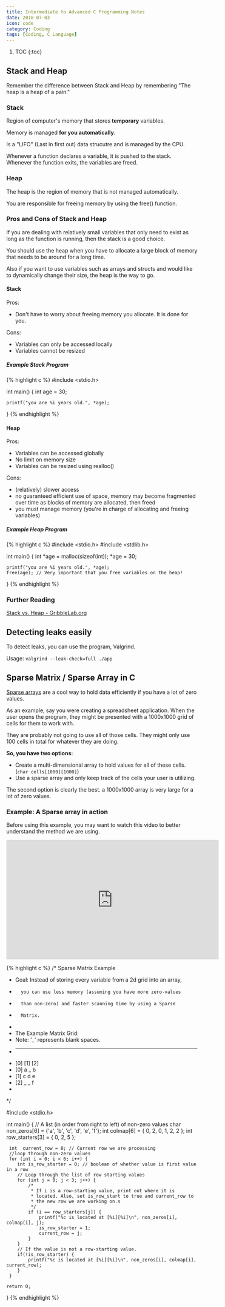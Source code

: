 ```yaml
---
title: Intermediate to Advanced C Programming Notes
date: 2018-07-03
icon: code
category: Coding
tags: [Coding, C Language]
---
```


1. TOC
{:toc}

## Stack and Heap

Remember the difference between Stack and Heap by remembering "The heap is a heap of a pain."

### Stack

Region of computer's memory that stores **temporary** variables.

Memory is managed **for you automatically**.

Is a "LIFO" (Last in first out) data strucutre and is managed by the CPU.

Whenever a function declares a variable, it is pushed to the stack. Whenever the function exits, the variables are freed.

### Heap

The heap is the region of memory that is not managed automatically.

You are responsible for freeing memory by using the free() function.

### Pros and Cons of Stack and Heap

If you are dealing with relatively small variables that only need to exist as long as the function is running, then the stack is a good choice.

You should use the heap when you have to allocate a large block of memory that needs to be around for a long time.

Also if you want to use variables such as arrays and structs and would like to dynamically change their size, the heap is the way to go.

#### Stack

Pros:

- Don't have to worry about freeing memory you allocate. It is done for you.

Cons:

- Variables can only be accessed locally
- Variables cannot be resized

##### Example Stack Program

{% highlight c %}
#include <stdio.h>

int main() {
	int age = 30;

	printf("you are %i years old.", *age);
}
{% endhighlight %}

#### Heap

Pros:

- Variables can be accessed globally
- No limit on memory size
- Variables can be resized using realloc()

Cons:

- (relatively) slower access
- no guaranteed efficient use of space, memory may become fragmented over time as blocks of memory are allocated, then freed
- you must manage memory (you're in charge of allocating and freeing variables)

##### Example Heap Program

{% highlight c %}
#include <stdio.h>
#include <stdlib.h>

int main() {
	int *age = malloc(sizeof(int));
	*age = 30;
	
	printf("you are %i years old.", *age);
	free(age); // Very important that you free variables on the heap!
}
{% endhighlight %}

### Further Reading

[Stack vs. Heap - GribbleLab.org](https://www.gribblelab.org/CBootCamp/7_Memory_Stack_vs_Heap.html)

## Detecting leaks easily

To detect leaks, you can use the program, Valgrind.

Usage: `valgrind --leak-check=full ./app`

## Sparse Matrix / Sparse Array in C

[Sparse arrays](https://en.wikipedia.org/wiki/Sparse_matrix) are a cool way to hold data efficiently if you have a lot of zero values.

As an example, say you were creating a spreadsheet application. When the user opens the program, they might be presented with a 1000x1000 grid of cells for them to work with.

They are probably not going to use all of those cells. They might only use 100 cells in total for whatever they are doing.

**So, you have two options:**

- Create a multi-dimensional array to hold values for all of these cells. (`char cells[1000][1000]`)
- Use a sparse array and only keep track of the cells your user is utilizing.

The second option is clearly the best. a 1000x1000 array is very large for a lot of zero values.

### Example: A Sparse array in action

Before using this example, you may want to watch this video to better understand the method we are using.

<iframe width="560" height="315" src="https://www.youtube-nocookie.com/embed/Lhef_jxzqCg?rel=0&amp;showinfo=0" frameborder="0" allow="autoplay; encrypted-media" allowfullscreen></iframe>

{% highlight c %}
/* Sparse Matrix Example
 * Goal: Instead of storing every variable from a 2d grid into an array,
 *       you can use less memory (assuming you have more zero-values
 *       than non-zero) and faster scanning time by using a Sparse
 *       Matrix.
 * 
 * The Example Matrix Grid:
 * Note: '_' represents blank spaces.
 * ------------------------
 *    [0] [1] [2]
 * [0] a   _   b
 * [1] c   d   e
 * [2] _   _   f
 *
 */
 
#include <stdio.h>

int main() {
	 // A list (in order from right to left) of non-zero values
	 char non_zeros[6]    = {'a', 'b', 'c', 'd', 'e', 'f'};
	 int  colmap[6]       = { 0,   2,   0,   1,   2,   2 };
	 int  row_starters[3] = { 0,        2,             5 };
	 
	 int  current_row = 0; // Current row we are processing
	 //loop through non-zero values
	 for (int i = 0; i < 6; i++) {
		int is_row_starter = 0; // boolean of whether value is first value in a row
		// Loop through the list of row starting values
		for (int j = 0; j < 3; j++) {
			/*
			 * If i is a row-starting value, print out where it is
			 * located. Also, set is_row_start to true and current_row to
			 * the new row we are working on.s
			 */
			if (i == row_starters[j]) {
				printf("%c is located at [%i][%i]\n", non_zeros[i], colmap[i], j);
				is_row_starter = 1;
				current_row = j;
			}
		}
		// If the value is not a row-starting value.
		if(!is_row_starter) {
			printf("%c is located at [%i][%i]\n", non_zeros[i], colmap[i], current_row);
		}
	 }

	return 0;
}
{% endhighlight %}




